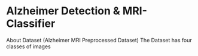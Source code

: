 # Alzheimer Detection & MRI-Classifier

About Dataset
(Alzheimer MRI Preprocessed Dataset)
The Dataset has four classes of images
